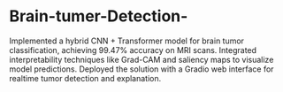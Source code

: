# Brain-tumer-Detection-
 Implemented a hybrid CNN + Transformer  model for brain tumor classification, achieving 99.47% accuracy on MRI scans. Integrated interpretability techniques like  Grad-CAM and saliency maps to visualize model predictions. Deployed the solution with a Gradio web interface for  realtime tumor detection and explanation. 
